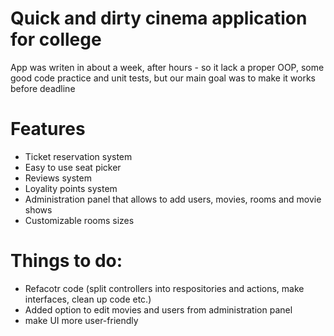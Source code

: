 # Quick and dirty cinema application for college

App was writen in about a week, after hours - so it lack a proper OOP, some good code practice and unit tests, but our main goal was to make it works before deadline

# Features
* Ticket reservation system
* Easy to use seat picker
* Reviews system
* Loyality points system
* Administration panel that allows to add users, movies, rooms and movie shows
* Customizable rooms sizes

# Things to do:
* Refacotr code (split controllers into respositories and actions, make interfaces, clean up code etc.)
* Added option to edit movies and users from administration panel
* make UI more user-friendly
